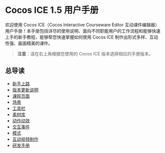# Cocos ICE 1.5 用户手册

欢迎使用 Cocos ICE（Cocos Interactive Courseware Editor 互动课件编辑器）用户手册！本手册包括详尽的使用说明、面向不同职能用户的工作流程和能够快速上手的新手教程，能够帮您快速掌握如何使用 Cocos ICE 制作出形式多样、互动性强、画面精美的课件。

> **注意**：请在右上角根据您使用的 Cocos ICE 版本选择相应的手册版本。

## 总导读

- [新手上路](getting-started/index.md)
- [版本更新说明](version-info/index.md)
- [课程页面](page/index.md)
- [场景](scene/index.md)
- [工具栏](tools/index.md)
- [素材库](resource/index.md)
- [动作动效](effect/index.md)
- [交互事件](event/index.md)
- [模式](mode/index.md)
- [互动视频制作](make-interactive-video/index.md)
- [研发手册](developer/configure/index.md)
